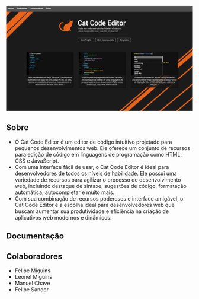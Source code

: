 ![Cat Code Editor](src/images/print.png)

## Sobre

* O Cat Code Editor é um editor de código intuitivo projetado para pequenos desenvolvimentos web. Ele oferece um conjunto de recursos para edição de código em linguagens de programação como HTML, CSS e JavaScript.
* Com uma interface fácil de usar, o Cat Code Editor é ideal para desenvolvedores de todos os níveis de habilidade. Ele possui uma variedade de recursos para agilizar o processo de desenvolvimento web, incluindo destaque de sintaxe, sugestões de código, formatação automática, autocompletar e muito mais.
* Com sua combinação de recursos poderosos e interface amigável, o Cat Code Editor é a escolha ideal para desenvolvedores web que buscam aumentar sua produtividade e eficiência na criação de aplicativos web modernos e dinâmicos.

## Documentação


## Colaboradores

* Felipe Miguins
* Leonel Miguins
* Manuel Chave
* Felipe Sander